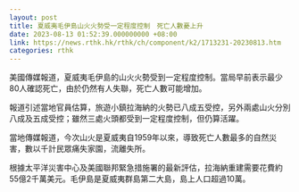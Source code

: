 ```yaml
---
layout: post
title: 夏威夷毛伊島山火火勢受一定程度控制　死亡人數憂上升
date: 2023-08-13 01:52:39.000000000 +08:00
link: https://news.rthk.hk/rthk/ch/component/k2/1713231-20230813.htm
categories: rthk
---
```


美國傳媒報道，夏威夷毛伊島的山火火勢受到一定程度控制。當局早前表示最少80人確認死亡，由於仍然有人失聯，死亡人數可能增加。

報道引述當地官員估算，旅遊小鎮拉海納的火勢已八成五受控，另外兩處山火分別八成及五成受控；雖然三處火頭都受到一定程度控制，但仍算活躍。

當地傳媒報道，今次山火是夏威夷自1959年以來，導致死亡人數最多的自然災害，數以千計民眾痛失家園，流離失所。

根據太平洋災害中心及美國聯邦緊急措施署的最新評估，拉海納重建需要花費約55億2千萬美元。毛伊島是夏威夷群島第二大島，島上人口超過10萬。
